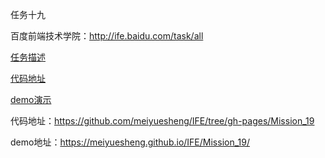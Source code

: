 任务十九

百度前端技术学院：http://ife.baidu.com/task/all


[任务描述](http://ife.baidu.com/task/detail?taskId=19)

[代码地址](https://github.com/meiyuesheng/IFE/tree/gh-pages/Mission_19)

[demo演示](https://meiyuesheng.github.io/IFE/Mission_19/)

代码地址：https://github.com/meiyuesheng/IFE/tree/gh-pages/Mission_19

demo地址：https://meiyuesheng.github.io/IFE/Mission_19/